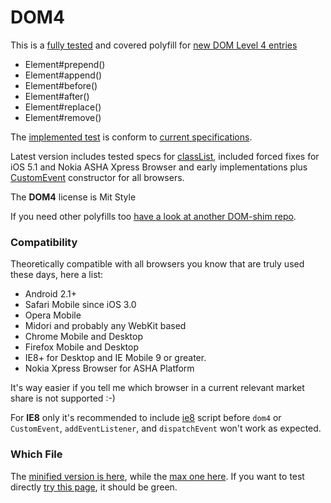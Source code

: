 DOM4
====

This is a [fully tested](http://webreflection.github.io/dom4/test/) and covered polyfill for [new DOM Level 4 entries](https://dvcs.w3.org/hg/domcore/raw-file/tip/Overview.html#interface-element)

  * Element#prepend()
  * Element#append()
  * Element#before()
  * Element#after()
  * Element#replace()
  * Element#remove()

The [implemented test](test/dom4.js) is conform to [current specifications](https://dvcs.w3.org/hg/domcore/raw-file/tip/Overview.html#dom-rootnode-prepend).

Latest version includes tested specs for [classList](http://www.w3.org/TR/dom/#domtokenlist), included forced fixes for iOS 5.1 and Nokia ASHA Xpress Browser and early implementations plus [CustomEvent](http://www.w3.org/TR/dom/#customevent) constructor for all browsers.

The **DOM4** license is Mit Style

If you need other polyfills too [have a look at another DOM-shim repo](https://github.com/Raynos/DOM-shim).

### Compatibility
Theoretically compatible with all browsers you know that are truly used these days, here a list:

  * Android 2.1+
  * Safari Mobile since iOS 3.0
  * Opera Mobile
  * Midori and probably any WebKit based
  * Chrome Mobile and Desktop
  * Firefox Mobile and Desktop
  * IE8+ for Desktop and IE Mobile 9 or greater.
  * Nokia Xpress Browser for ASHA Platform

It's way easier if you tell me which browser in a current relevant market share is not supported :-)

For **IE8** only it's recommended to include [ie8](https://github.com/WebReflection/ie8#ie8) script before `dom4` or `CustomEvent`, `addEventListener`, and `dispatchEvent` won't work as expected.

### Which File
The [minified version is here](build/dom4.js), while the [max one here](build/dom4.max.js). If you want to test directly [try this page](http://webreflection.github.com/dom4/test/), it should be green.
